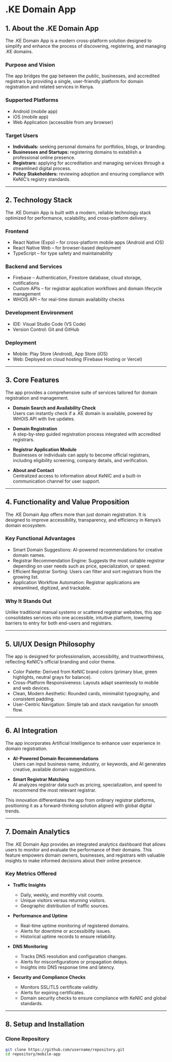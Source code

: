 # .KE Domain App

## 1. About the .KE Domain App
The .KE Domain App is a modern cross-platform solution designed to simplify and enhance the process of discovering, registering, and managing .KE domains.

### Purpose and Vision
The app bridges the gap between the public, businesses, and accredited registrars by providing a single, user-friendly platform for domain registration and related services in Kenya.

### Supported Platforms
- Android (mobile app)
- iOS (mobile app)
- Web Application (accessible from any browser)

### Target Users
- **Individuals:** seeking personal domains for portfolios, blogs, or branding.  
- **Businesses and Startups:** registering domains to establish a professional online presence.  
- **Registrars:** applying for accreditation and managing services through a streamlined digital process.  
- **Policy Stakeholders:** reviewing adoption and ensuring compliance with KeNIC’s registry standards.  

---

## 2. Technology Stack
The .KE Domain App is built with a modern, reliable technology stack optimized for performance, scalability, and cross-platform delivery.

### Frontend
- React Native (Expo) – for cross-platform mobile apps (Android and iOS)  
- React Native Web – for browser-based deployment  
- TypeScript – for type safety and maintainability  

### Backend and Services
- Firebase – Authentication, Firestore database, cloud storage, notifications  
- Custom APIs – for registrar application workflows and domain lifecycle management  
- WHOIS API – for real-time domain availability checks  

### Development Environment
- IDE: Visual Studio Code (VS Code)  
- Version Control: Git and GitHub  

### Deployment
- Mobile: Play Store (Android), App Store (iOS)  
- Web: Deployed on cloud hosting (Firebase Hosting or Vercel)  

---

## 3. Core Features
The app provides a comprehensive suite of services tailored for domain registration and management.

- **Domain Search and Availability Check**  
  Users can instantly check if a .KE domain is available, powered by WHOIS API with live updates.  

- **Domain Registration**  
  A step-by-step guided registration process integrated with accredited registrars.  

- **Registrar Application Module**  
  Businesses or individuals can apply to become official registrars, including eligibility screening, company details, and verification.  

- **About and Contact**  
  Centralized access to information about KeNIC and a built-in communication channel for user support.  

---

## 4. Functionality and Value Proposition
The .KE Domain App offers more than just domain registration. It is designed to improve accessibility, transparency, and efficiency in Kenya’s domain ecosystem.

### Key Functional Advantages
- Smart Domain Suggestions: AI-powered recommendations for creative domain names.  
- Registrar Recommendation Engine: Suggests the most suitable registrar depending on user needs such as price, specialization, or speed.  
- Efficient Registrar Sorting: Users can filter and sort registrars from the growing list.  
- Application Workflow Automation: Registrar applications are streamlined, digitized, and trackable.  

### Why It Stands Out
Unlike traditional manual systems or scattered registrar websites, this app consolidates services into one accessible, intuitive platform, lowering barriers to entry for both end-users and registrars.  

---

## 5. UI/UX Design Philosophy
The app is designed for professionalism, accessibility, and trustworthiness, reflecting KeNIC’s official branding and color theme.

- Color Palette: Derived from KeNIC brand colors (primary blue, green highlights, neutral grays for balance).  
- Cross-Platform Responsiveness: Layouts adapt seamlessly to mobile and web devices.  
- Clean, Modern Aesthetic: Rounded cards, minimalist typography, and consistent padding.  
- User-Centric Navigation: Simple tab and stack navigation for smooth flow.  

---

## 6. AI Integration
The app incorporates Artificial Intelligence to enhance user experience in domain registration.

- **AI-Powered Domain Recommendations**  
  Users can input business name, industry, or keywords, and AI generates creative, available domain suggestions.  

- **Smart Registrar Matching**  
  AI analyzes registrar data such as pricing, specialization, and speed to recommend the most relevant registrar.  

This innovation differentiates the app from ordinary registrar platforms, positioning it as a forward-thinking solution aligned with global digital trends.  

---

## 7. Domain Analytics
The .KE Domain App provides an integrated analytics dashboard that allows users to monitor and evaluate the performance of their domains. This feature empowers domain owners, businesses, and registrars with valuable insights to make informed decisions about their online presence.

### Key Metrics Offered
- **Traffic Insights**  
  - Daily, weekly, and monthly visit counts.  
  - Unique visitors versus returning visitors.  
  - Geographic distribution of traffic sources.  

- **Performance and Uptime**  
  - Real-time uptime monitoring of registered domains.  
  - Alerts for downtime or accessibility issues.  
  - Historical uptime records to ensure reliability.  

- **DNS Monitoring**  
  - Tracks DNS resolution and configuration changes.  
  - Alerts for misconfigurations or propagation delays.  
  - Insights into DNS response time and latency.  

- **Security and Compliance Checks**  
  - Monitors SSL/TLS certificate validity.  
  - Alerts for expiring certificates.  
  - Domain security checks to ensure compliance with KeNIC and global standards.  

---

## 8. Setup and Installation

### Clone Repository
```sh
git clone https://github.com/username/repository.git
cd repository/mobile-app
